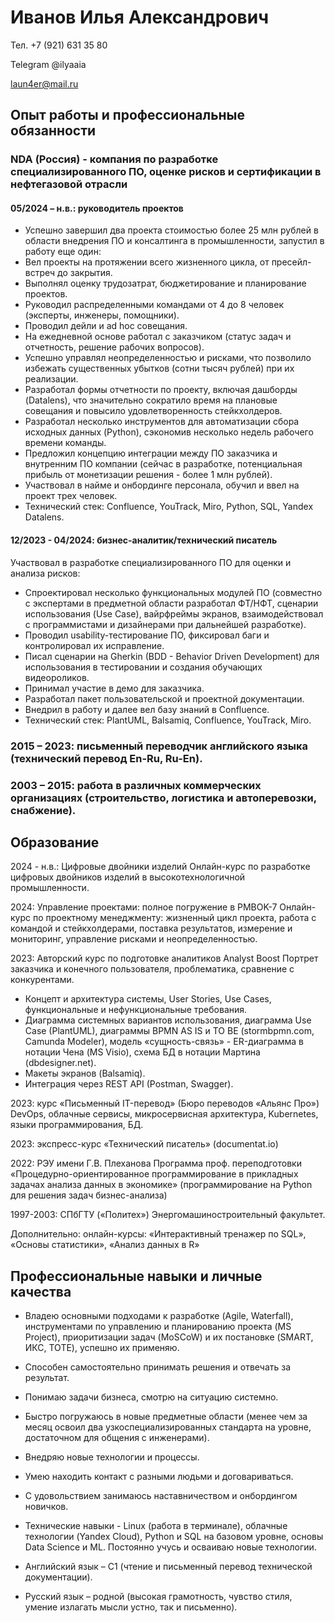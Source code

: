# Иванов Илья Александрович

Тел. +7 (921) 631 35 80

Telegram @ilyaaia

laun4er@mail.ru   

## Опыт работы и профессиональные обязанности

### NDA (Россия) - компания по разработке специализированного ПО, оценке рисков и сертификации в нефтегазовой отрасли
#### 05/2024 – н.в.: руководитель проектов
- Успешно завершил два проекта стоимостью более 25 млн рублей в области внедрения ПО и консалтинга в промышленности, запустил в работу еще один:
- Вел проекты на протяжении всего жизненного цикла, от пресейл-встреч до закрытия.
- Выполнял оценку трудозатрат, бюджетирование и планирование проектов.
- Руководил распределенными командами от 4 до 8 человек (эксперты, инженеры, помощники).
- Проводил дейли и ad hoc совещания.
- На ежедневной основе работал с заказчиком (статус задач и отчетность, решение рабочих вопросов).
- Успешно управлял неопределенностью и рисками, что позволило избежать существенных убытков (сотни тысяч
рублей) при их реализации.
- Разработал формы отчетности по проекту, включая дашборды (Datalens), что значительно сократило время на
плановые совещания и повысило удовлетворенность стейкхолдеров.
- Разработал несколько инструментов для автоматизации сбора исходных данных (Python), сэкономив несколько
недель рабочего времени команды.
- Предложил концепцию интеграции между ПО заказчика и внутренним ПО компании (сейчас в разработке, потенциальная прибыль от монетизации решения - более 1 млн рублей).
- Участвовал в найме и онбординге персонала, обучил и ввел на проект трех человек.
- Технический стек: Confluence, YouTrack, Miro, Python, SQL, Yandex Datalens.
#### 12/2023 - 04/2024: бизнес-аналитик/технический писатель
Участвовал в разработке специализированного ПО для оценки и анализа рисков:
- Спроектировал несколько функциональных модулей ПО (совместно с экспертами в предметной области разработал ФТ/НФТ, сценарии использования (Use Case), вайрфреймы экранов, взаимодействовал с программистами и дизайнерами при дальнейшей разработке).
- Проводил usability-тестирование ПО, фиксировал баги и контролировал их исправление.
- Писал сценарии на Gherkin (BDD - Behavior Driven Development) для использования в тестировании и создания обучающих видеороликов.
- Принимал участие в демо для заказчика.
- Разработал пакет пользовательской и проектной документации.
- Внедрил в работу и далее вел базу знаний в Confluence.
- Технический стек: PlantUML, Balsamiq, Confluence, YouTrack, Miro.
### 2015 – 2023: письменный переводчик английского языка (технический перевод En-Ru, Ru-En).
### 2003 – 2015: работа в различных коммерческих организациях (строительство, логистика и автоперевозки, снабжение).

## Образование

2024 - н.в.: Цифровые двойники изделий
Онлайн-курс по разработке цифровых двойников изделий в высокотехнологичной промышленности.

2024: Управление проектами: полное погружение в PMBOK-7
Онлайн-курс по проектному менеджменту: жизненный цикл проекта, работа с командой и стейкхолдерами, поставка результатов, измерение и мониторинг, управление рисками и неопределенностью.

2023: Авторский курс по подготовке аналитиков Analyst Boost
Портрет заказчика и конечного пользователя, проблематика, сравнение с конкурентами.
- Концепт и архитектура системы, User Stories, Use Cases, функциональные и нефункциональные требования.
- Диаграмма системных вариантов использования, диаграмма Use Case (PlantUML), диаграммы BPMN AS IS и TO
BE (stormbpmn.com, Camunda Modeler), модель «сущность-связь» - ER-диаграмма в нотации Чена (MS Visio),
схема БД в нотации Мартина (dbdesigner.net).
- Макеты экранов (Balsamiq).
- Интеграция через REST API (Postman, Swagger).

2023: курс «Письменный IT-перевод» (Бюро переводов «Альянс Про»)
DevOps, облачные сервисы, микросервисная архитектура, Kubernetes, языки программирования, БД.

2023: экспресс-курс «Технический писатель» (documentat.io)

2022: РЭУ имени Г.В. Плеханова
Программа проф. переподготовки «Процедурно-ориентированное программирование в прикладных задачах анализа
данных в экономике» (программирование на Python для решения задач бизнес-анализа)

1997-2003: СПбГТУ («Политех») Энергомашиностроительный факультет.

Дополнительно: онлайн-курсы: «Интерактивный тренажер по SQL», «Основы статистики», «Анализ данных в R»

## Профессиональные навыки и личные качества

- Владею основными подходами к разработке (Agile, Waterfall), инструментами по управлению и планированию проекта (MS Project), приоритизации задач (MoSCoW) и их постановке (SMART, ИКС, TOTE), успешно их применяю.

- Способен самостоятельно принимать решения и отвечать за результат.

- Понимаю задачи бизнеса, смотрю на ситуацию системно.

- Быстро погружаюсь в новые предметные области (менее чем за месяц освоил два узкоспециализированных стандарта на уровне, достаточном для общения с инженерами).

- Внедряю новые технологии и процессы.

- Умею находить контакт с разными людьми и договариваться.

- С удовольствием занимаюсь наставничеством и онбордингом новичков.

- Технические навыки - Linux (работа в терминале), облачные технологии (Yandex Cloud), Python и SQL на базовом уровне, основы Data Science и ML. Постоянно учусь и осваиваю новые технологии.

- Английский язык – С1 (чтение и письменный перевод технической документации).

- Русский язык – родной (высокая грамотность, чувство стиля, умение излагать мысли устно, так и письменно).